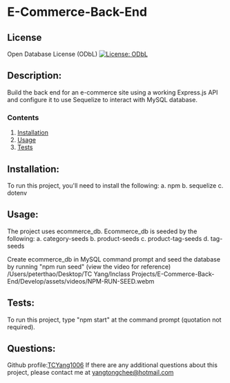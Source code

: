 
  
# E-Commerce-Back-End

## License
Open Database License (ODbL)
[![License: ODbL](https://img.shields.io/badge/License-ODbL-brightgreen.svg)](https://opendatacommons.org/licenses/odbl/)

## Description: 
Build the back end for an e-commerce site using a working Express.js API and configure it to use Sequelize to interact with MySQL database.

### Contents
1.  [Installation](#installation)
2.  [Usage](#usage)
3.  [Tests](#tests)

## Installation:  
To run this project, you'll need to install the following:
a.  npm
b.  sequelize
c.  dotenv

## Usage:
The project uses ecommerce_db.  Ecommerce_db is seeded by the following:
a.  category-seeds
b.  product-seeds
c.  product-tag-seeds
d.  tag-seeds

Create ecommerce_db in MySQL command prompt and seed the database by running "npm run seed" (view the video for reference)
/Users/peterthao/Desktop/TC Yang/Inclass Projects/E-Commerce-Back-End/Develop/assets/videos/NPM-RUN-SEED.webm

## Tests:
To run this project, type "npm start" at the command prompt (quotation not required).

## Questions:
Github profile:[TCYang1006](https://github.com/TCYang1006)
If there are any additional questions about this project, please contact me at [yangtongchee@hotmail.com](yangtongchee@hotmail.com)
